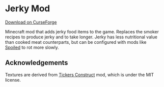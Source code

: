 # Jerky Mod
[Download on CurseForge](https://www.curseforge.com/minecraft/mc-mods/jerky-smoked-meat-mod)

Minecraft mod that adds jerky food items to the game. Replaces the smoker recipes to produce jerky and to take longer. Jerky has less nutritional value than cooked meat counterparts, but can be configured with mods like [Spoiled](https://www.curseforge.com/minecraft/mc-mods/spoiled) to rot more slowly.

## Acknowledgements
Textures are derived from [Tickers Construct](https://github.com/SlimeKnights/TinkersConstruct) mod, which is under the MIT license.
